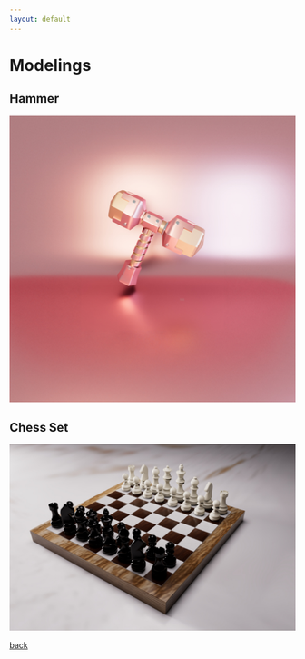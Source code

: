 ```yaml
---
layout: default
---
```


# Modelings

## Hammer

![Pink Hammer](/assets/img/modelings/hammer.jpg)

## Chess Set

![Chess Set](/assets/img/modelings/chess.jpg)



[back](./)
